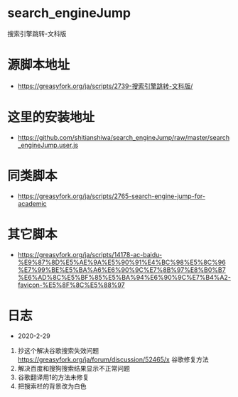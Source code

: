 # search_engineJump
 搜索引擎跳转-文科版
# 源脚本地址
* https://greasyfork.org/ja/scripts/2739-搜索引擎跳转-文科版/
# 这里的安装地址
* https://github.com/shitianshiwa/search_engineJump/raw/master/search_engineJump.user.js
# 同类脚本
* https://greasyfork.org/ja/scripts/2765-search-engine-jump-for-academic
# 其它脚本
* https://greasyfork.org/ja/scripts/14178-ac-baidu-%E9%87%8D%E5%AE%9A%E5%90%91%E4%BC%98%E5%8C%96%E7%99%BE%E5%BA%A6%E6%90%9C%E7%8B%97%E8%B0%B7%E6%AD%8C%E5%BF%85%E5%BA%94%E6%90%9C%E7%B4%A2-favicon-%E5%8F%8C%E5%88%97
# 日志
* 2020-2-29
1. 抄这个解决谷歌搜索失效问题 https://greasyfork.org/ja/forum/discussion/52465/x 谷歌修复方法
2. 解决百度和搜狗搜索结果显示不正常问题
3. 谷歌翻译用1的方法未修复
4. 把搜索栏的背景改为白色
